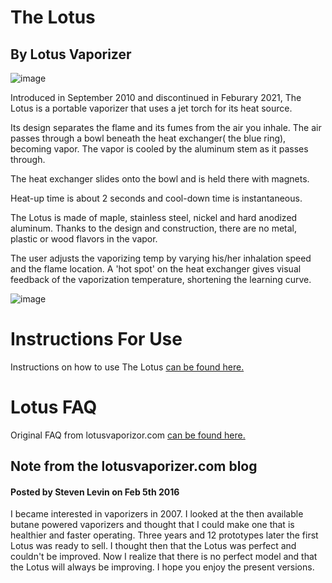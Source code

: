 # The Lotus
## By Lotus Vaporizer

![image](https://user-images.githubusercontent.com/104687767/167326782-72e6cb88-073b-4928-92c7-60cfe9a898f0.png)

Introduced in September 2010 and discontinued in Feburary 2021, The Lotus is a portable vaporizer that uses a jet torch for its heat source.

Its design separates the flame and its fumes from the air you inhale. 
The air passes through a bowl beneath the heat exchanger( the blue ring), becoming vapor.
The vapor is cooled by the aluminum stem as it passes through.

The heat exchanger slides onto the bowl and is held there with magnets.

Heat-up time is about 2 seconds and cool-down time is instantaneous.

The Lotus is made of maple, stainless steel, nickel and hard anodized aluminum. 
Thanks to the design and construction, there are no metal, plastic or wood flavors in the vapor.

The user adjusts the vaporizing temp by varying his/her inhalation speed and the flame location. 
A 'hot spot' on the heat exchanger gives visual feedback of the vaporization temperature, shortening the learning curve.

![image](https://user-images.githubusercontent.com/104687767/167319198-946bf5f1-6340-4047-ab54-4274277038e0.png)

# Instructions For Use

Instructions on how to use The Lotus [can be found here.](https://github.com/BeyondCombustion/The-Consensus/blob/main/No%20Longer%20In%20Production/Lotus/The%20Lotus/Instructions%20For%20Use.md)

# Lotus FAQ

Original FAQ from lotusvaporizor.com [can be found here.](https://github.com/BeyondCombustion/The-Consensus/blob/main/No%20Longer%20In%20Production/Lotus/The%20Lotus/FAQ.md)

## Note from the lotusvaporizer.com blog 
#### Posted by Steven Levin on Feb 5th 2016

I became interested in vaporizers in 2007. I looked at the then available butane powered vaporizers and thought that I could make one that is healthier and faster operating. Three years and 12 prototypes later the first Lotus was ready to sell. I thought then that the Lotus was perfect and couldn't be improved. Now I realize that there is no perfect model and that the Lotus will always be improving. I hope you enjoy the present versions.
